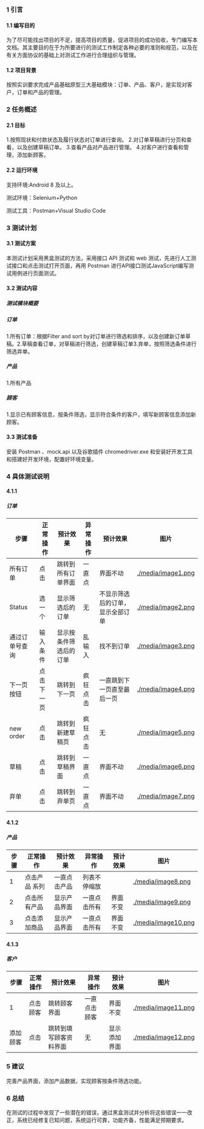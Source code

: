 ### 1 引言

#### 1.1 编写目的

为了尽可能找出项目的不足，提高项目的质量，促进项目的成功验收，专门编写本文档。其主要目的在于为所要进行的测试工作制定各种必要的准则和规范，以及在有关方面协议的基础上对测试工作进行合理组织与管理。

#### 1.2 项目背景

按照实训要求完成产品基础原型三大基础模块：订单、产品、客户，是实现对客户，订单和产品的管理。

### 2 任务概述

#### 2.1 目标

1.按照现状和付款状态及履行状态对订单进行查询。
2.对订单草稿进行分页和查看，以及创建草稿订单。 3.查看产品对产品进行管理。
4.对客户进行查看和管理，添加新顾客。

#### 2.2 运行环境

支持环境:Android 8 及以上。

测试环境：Selenium+Python

测试工具：Postman+Visual Studio Code

### 3 测试计划

#### 3.1 测试方案

本测试计划采用黑盒测试的方法，采用接口 API 测试和 web
测试，先进行人工测试接口和点击测试打开页面，再用 Postman
进行API接口测试JavaScript编写测试用例进行页面测试。

#### 3.2 测试内容

##### 测试模块概要

##### 订单

1.所有订单：根据Filter and sort
by对订单进行筛选和排序，以及创建新订单草稿。2.草稿查看订单，对草稿进行筛选，创建草稿订单3.弃单，按照筛选条件进行筛选弃单。

##### 产品

1.所有产品

##### 顾客

1.显示已有顾客信息，按条件筛选，显示符合条件的客户，填写新顾客信息添加新顾客。

#### 3.3 测试准备

安装 Postman 、mock.api 以及谷歌插件 chromedriver.exe
和安装好开发工具和搭建好开发环境，配置好环境变量。

### 4 具体测试说明

#### 4.1.1

##### 订单

| **步骤**       | **正常操作** | **预计效果**           | **异常操作** | **预计效果**                     | **图片**                                 |
|----------------|--------------|------------------------|--------------|----------------------------------|------------------------------------------|
| 所有订单       | 点击         | 跳转到所有订单界面     | 一直点       | 界面不动                         | [./media/image1.png](./media/image1.png) |
| Status         | 选一个       | 显示筛选后的订单       | 无           | 不显示筛选后的订单，显示全部订单 | [./media/image2.png](./media/image2.png) |
| 通过订单号查询 | 输入条件     | 显示按条件筛选后的订单 | 乱输入       | 找不到订单                       | [./media/image3.png](./media/image3.png) |
| 下一页按钮     | 点击下一页   | 跳转到下一页           | 疯狂点击     | 一直跳到下一页直至最后一页       | [./media/image4.png](./media/image4.png) |
| new order      | 点击         | 跳转到新建草稿页       | 疯狂点击     | 无                               | [./media/image5.png](./media/image5.png) |
| 草稿           | 点击         | 跳转到草稿界面         | 一直点       | 界面不动                         | [./media/image6.png](./media/image6.png) |
| 弃单           | 点击         | 跳转到弃单页           | 一直点       | 界面不动                         | [./media/image7.png](./media/image7.png) |

#### 4.1.2

##### 产品

| **步骤** | **正常操作**  | **预计效果** | **异常操作** | **预计效果** | **图片**                                   |
|----------|---------------|--------------|--------------|--------------|--------------------------------------------|
| 1        | 点击产品 系列 | 一直点击产品 | 列表不停缩放 |              | [./media/image8.png](./media/image8.png)   |
| 2        | 点击所有产品  | 显示产品界面 | 一直点击所有 | 界面不变     | [./media/image9.png](./media/image9.png)   |
| 3        | 点击添加商品  | 显示产品界面 | 一直点击所有 | 界面不变     | [./media/image10.png](./media/image10.png) |

#### 4.1.3

##### 客户

| **步骤** | **正常操作** | **预计效果**           | **异常操作** | **预计效果** | **图片**                                   |
|----------|--------------|------------------------|--------------|--------------|--------------------------------------------|
| 1        | 点击顾客     | 跳转顾客界面           | 一直点击顾客 | 界面不变     | [./media/image11.png](./media/image11.png) |
| 添加顾客 | 点击         | 跳转到填写顾客资料界面 | 无           | 显示添加界面 | [./media/image12.png](./media/image12.png) |

### 5 建议

完善产品界面，添加产品数据，实现顾客按条件筛选功能。

### 6 总结

在测试的过程中发现了一些潜在的错误，通过黑盒测试并分析将这些错误一一改正，系统已经修复已知问题，系统运行可靠，功能齐备，性能满足预期要求。
